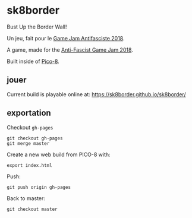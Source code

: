 # sk8border
Bust Up the Border Wall!

Un jeu, fait pour le [Game Jam Antifasciste 2018](https://itch.io/jam/antifa-game-jam).

A game, made for the [Anti-Fascist Game Jam 2018](https://itch.io/jam/antifa-game-jam).

Built inside of [Pico-8](https://www.lexaloffle.com/pico-8.php).

## jouer

Current build is playable online at: https://sk8border.github.io/sk8border/

## exportation

Checkout `gh-pages`

```console
git checkout gh-pages
git merge master
```

Create a new web build from PICO-8 with:

```console
export index.html
```

Push:

```console
git push origin gh-pages
```

Back to master:

```console
git checkout master
```
